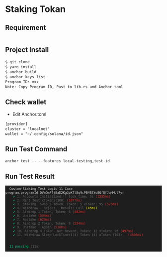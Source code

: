 # Staking Tokan
## Requirement
```

```

## Project Install
```
$ git clone 
$ yarn install
$ anchor build
$ anchor keys list
Program ID: xxx
Note: Copy Program ID, Past to lib.rs and Anchor.toml
```

## Check wallet
- Edit Anchor.toml
```
[provider]
cluster = "localnet"
wallet = "~/.config/solana/id.json"
```

## Run Test Command
```
anchor test -- --features local-testing,test-id
```

## Run Test Result
![](https://github.com/bcmaster20/solana_web3_project/blob/main/03_solana_staking/StakingTestResult.png)
